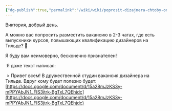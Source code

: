 ```yaml
---
{"dg-publish":true,"permalink":"/wiki/wiki/poprosit-dizajnera-chtoby-on-razmestil-vakansiyu-v-chatah-s-vypusknikami-kursov-po-tilde/"}
---
```


Виктория, добрый день. 

А можно вас попросить разместить вакансию в 2-3 чатах, где есть выпускники курсов, повышающих квалификацию дизайнеров на Тильде? 🤔 

Я буду вам неимоверно, бесконечно признателен! 

 Я даже текст написал:  

 > Привет всем! В дружественной студии вакансия дизайнера на Тильде. Вдруг кому будет полезно будет: [https://docs.google.com/document/d/15a28mJzKS3y-mPPYAbJN1_FIS3jtrk-BgTxL7QEhjdc](https://docs.google.com/document/d/15a28mJzKS3y-mPPYAbJN1_FIS3jtrk-BgTxL7QEhjdc)